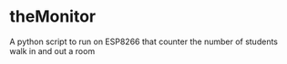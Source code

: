 # theMonitor
A python script to run on ESP8266 that counter the number of students walk in and out a room
